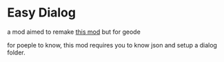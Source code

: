 # Easy Dialog
a mod aimed to remake [this mod](https://github.com/FigmentBoy/DialogHandler) but for geode

for poeple to know, this mod requires you to know json and setup a dialog folder.
